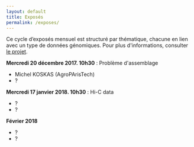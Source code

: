 ```yaml
---
layout: default
title: Exposés
permalink: /exposes/
---
```


Ce cycle d’exposés mensuel est structuré par thématique, chacune en lien avec un type de données génomiques. Pour plus d'informations, consulter [le projet](projet.md).

**Mercredi 20 décembre 2017. 10h30** : Problème d'assemblage
- Michel KOSKAS (AgroPArisTech)
- ?

**Mercredi 17 janvier 2018. 10h30** : Hi-C data
- ?
- ?

**Février 2018**
- ?
- ?

